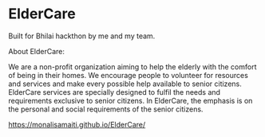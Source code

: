 # ElderCare
Built for Bhilai hackthon by me and my team.

About ElderCare:

We are a non-profit organization aiming to help the elderly with the comfort of being in their homes. We encourage people to volunteer for resources and services and make every possible help available to senior citizens. ElderCare services are specially designed to fulfil the needs and requirements exclusive to senior citizens. In ElderCare, the emphasis is on the personal and social requirements of the senior citizens.

https://monalisamaiti.github.io/ElderCare/
